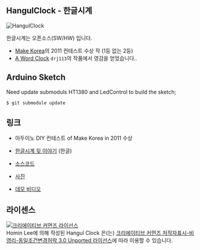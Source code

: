 ## HangulClock - 한글시계 ##

![HangulClock](https://lh3.googleusercontent.com/-pJXQXDfwuzw/TgtjowkEIzI/AAAAAAAAAZw/cv1DTU4nzRQ/w800-h533-no/IMGP9360.jpg)

한글시계는 오픈소스(SW/HW) 입니다.

- [Make Korea](http://www.make.co.kr)의 2011 컨테스트 수상 작 (1등 없는 2등)
- [A Word Clock](http://www.instructables.com/id/A-Word-Clock/) `drj113`의 작품에서 영감을 얻었습니다..

## Arduino Sketch ##

Need update submoduls HT1380 and LedControl to build the sketch;

    $ git submodule update

## 링크 ##

- 아두이노 DIY 컨테스트 of Make Korea in 2011 수상
- [한글시계 뒷 이야기](http://suapapas-blog.blogspot.kr/2011/11/blog-post.html) (한글)

- [소스코드](https://github.com/suapapa/HangulClock)
- [사진](https://picasaweb.google.com/118040095502884745897/KoreanWordClockWithArduino#)
- [데모 비디오](http://youtu.be/CJosltwJq8s)

## 라이센스 ##

<a rel="license" href="http://creativecommons.org/licenses/by-nc-sa/3.0/deed.ko"><img alt="크리에이티브 커먼즈 라이선스" style="border-width:0" src="http://i.creativecommons.org/l/by-nc-sa/3.0/88x31.png" /></a><br /><span xmlns:cc="http://creativecommons.org/ns#" property="cc:attributionName">Homin Lee</span>에 의해 작성된 <span xmlns:dct="http://purl.org/dc/terms/" property="dct:title">Hangul Clock</span> 은(는) <a rel="license" href="http://creativecommons.org/licenses/by-nc-sa/3.0/deed.ko">크리에이티브 커먼즈 저작자표시-비영리-동일조건변경허락 3.0 Unported 라이선스</a>에 따라 이용할 수 있습니다.
